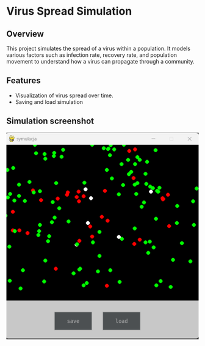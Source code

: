 # Virus Spread Simulation

## Overview

This project simulates the spread of a virus within a population. It models various factors such as infection rate, recovery rate, and population movement to understand how a virus can propagate through a community.

## Features

- Visualization of virus spread over time.
- Saving and load simulation

## Simulation screenshot

![simulation_screenshot](simulation_screenshot.png)
